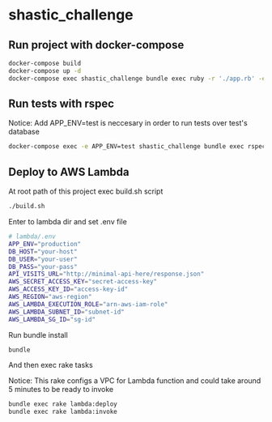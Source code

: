 # shastic_challenge

## Run project with docker-compose
```sh
docker-compose build
docker-compose up -d    
docker-compose exec shastic_challenge bundle exec ruby -r './app.rb' -e 'call'
```

## Run tests with rspec
Notice: Add APP_ENV=test is neccesary in order to run tests over test's database
```sh
docker-compose exec -e APP_ENV=test shastic_challenge bundle exec rspec
```

## Deploy to AWS Lambda
At root path of this project exec build.sh script
```sh
./build.sh
```


Enter to lambda dir and set .env file 
```sh
# lambda/.env
APP_ENV="production"
DB_HOST="your-host"
DB_USER="your-user"
DB_PASS="your-pass"
API_VISITS_URL="http://minimal-api-here/response.json"
AWS_SECRET_ACCESS_KEY="secret-access-key"
AWS_ACCESS_KEY_ID="access-key-id"
AWS_REGION="aws-region"
AWS_LAMBDA_EXECUTION_ROLE="arn-aws-iam-role"
AWS_LAMBDA_SUBNET_ID="subnet-id"
AWS_LAMBDA_SG_ID="sg-id"
```

Run bundle install
```sh
bundle
```

And then exec rake tasks

Notice: This rake configs a VPC for Lambda function and could take around 5 minutes to be ready to invoke
```sh
bundle exec rake lambda:deploy
bundle exec rake lambda:invoke
```